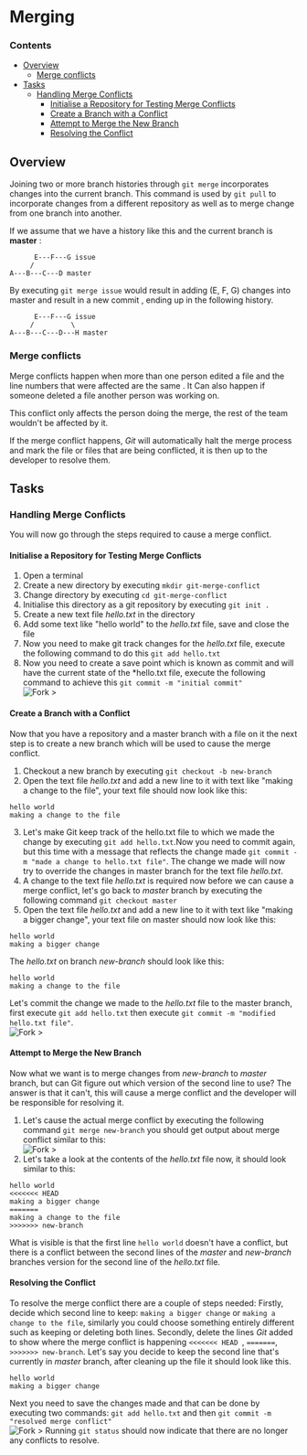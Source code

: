 <!--PROPS
{
    "estTime": 30
}
-->
# Merging
<!--TOC_START-->
### Contents
- [Overview](#overview)
	- [Merge conflicts](#merge-conflicts)
- [Tasks](#tasks)
	- [Handling Merge Conflicts](#handling-merge-conflicts)
		- [Initialise a Repository for Testing Merge Conflicts](#initialise-a-repository-for-testing-merge-conflicts)
		- [Create a Branch with a Conflict](#create-a-branch-with-a-conflict)
		- [Attempt to Merge the New Branch](#attempt-to-merge-the-new-branch)
		- [Resolving the Conflict](#resolving-the-conflict)

<!--TOC_END-->
## Overview
Joining two or more branch histories through `git merge` incorporates changes into the current branch. This command is 
used by `git pull` to incorporate changes from a different repository as well as to merge change from one branch into 
another.

If we assume that we have a history like this and the current branch is **master** :
```
      E---F---G issue
     /
A---B---C---D master
```
By executing `git merge issue` would result in adding (E, F, G) changes into master and result in a new commit
, ending up in the following history.
```
      E---F---G issue
     /         \  
A---B---C---D---H master
```
### Merge conflicts
Merge conflicts happen when more than one person edited a file and the line numbers that were affected are the same
. It Can also happen if someone deleted a file another person was working on.

This conflict only affects the person doing the merge, the rest of the team wouldn't be affected by it.

If the merge conflict happens, *Git* will automatically halt the merge process and mark the file or files that are
 being conflicted, it is then up to the developer to resolve them.
## Tasks
### Handling Merge Conflicts
You will now go through the steps required to cause a merge conflict.
#### Initialise a Repository for Testing Merge Conflicts
1. Open a terminal
2. Create a new directory by executing `mkdir git-merge-conflict`
3. Change directory by executing `cd git-merge-conflict`
4. Initialise this directory as a git repository by executing `git init .`
5. Create a new text file *hello.txt* in the directory
6. Add some text like "hello world" to the *hello.txt* file, save and close the file
7. Now you need to make git track changes for the *hello.txt* file, execute the following command to do this `git add
 hello.txt`
8. Now you need to create a save point which is known as commit and will have the current state of the *hello.txt file, execute the following command to achieve this `git commit -m "initial commit"` </br>
![Fork >](https://imgur.com/cm8Oky3.png)
#### Create a Branch with a Conflict
Now that you have a repository and a master branch with a file on it the next step is to create a new branch which
 will be used to cause the merge conflict.
 
1. Checkout a new branch by executing `git checkout -b new-branch`
2. Open the text file *hello.txt* and add a new line to it with text like "making a change to the file", your text
 file should now look like this:
```
hello world
making a change to the file
```
3. Let's make Git keep track of the hello.txt file to which we made the change by executing `git add hello.txt`.Now you
 need to commit again, but this time with a message that reflects the change made `git commit -m "made a change to
  hello.txt file"`. The change we made will now try to override the changes in master branch for the text file *hello.txt*.
4. A change to the text file *hello.txt* is required now before we can cause a merge conflict, let's go back to
 *master* branch by executing the following command `git checkout master`
5. Open the text file *hello.txt* and add a new line to it with text like "making a bigger change", your
 text file on master should now look like this:
```
hello world
making a bigger change
```
The *hello.txt* on branch *new-branch* should look like this:
```
hello world
making a change to the file
```
Let's commit the change we made to the *hello.txt* file to the master branch, first execute `git add hello.txt` then
 execute `git commit -m "modified hello.txt file"`. </br>
![Fork >](https://imgur.com/y6GoKCn.png) 
#### Attempt to Merge the New Branch
Now what we want is to merge changes from *new-branch* to *master* branch, but can Git figure out which version of
 the second line to use? The answer is that it can't, this will cause a merge conflict and the developer will be responsible for resolving it.
1. Let's cause the actual merge conflict by executing the following command `git merge new-branch` you should get
 output about merge conflict similar to this:</br>
![Fork >](https://imgur.com/yFzxuUD.png)
2. Let's take a look at the contents of the *hello.txt* file now, it should look similar to this:
```
hello world
<<<<<<< HEAD
making a bigger change
=======
making a change to the file
>>>>>>> new-branch
```
What is visible is that the first line `hello world` doesn't have a conflict, but there is a conflict between the
 second lines of the *master* and *new-branch* branches version for the second line of the *hello.txt* file.
#### Resolving the Conflict
To resolve the merge conflict there are a couple of steps needed:
Firstly, decide which second line to keep: `making a bigger change` or `making a change to the file`, similarly you
 could choose something entirely different such as keeping or deleting both lines.
Secondly, delete the lines *Git* added to show where the merge conflict is happening `<<<<<<< HEAD
`, `=======`, `>>>>>>> new-branch`. 
Let's say you decide to keep the second line that's currently in *master* branch, after cleaning up the file it
 should look like this.
```
hello world
making a bigger change
```
Next you need to save the changes made and that can be done by executing two commands: `git add hello.txt` and
 then `git commit -m "resolved merge conflict"` </br>
![Fork >](https://imgur.com/IsF5LQK.png)
Running `git status` should now indicate that there are no longer any conflicts to resolve.

